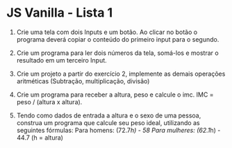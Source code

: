 # JS Vanilla - Lista 1
1. Crie uma tela com dois Inputs e um botão. Ao clicar no botão o programa deverá copiar o conteúdo do primeiro input para o segundo.

2. Crie um programa para ler dois números da tela, somá-los e mostrar o resultado em um terceiro Input. 

3. Crie um projeto a partir do exercício 2, implemente as demais operações aritméticas (Subtração, multiplicação, divisão) 

4. Crie um programa para receber a altura, peso  e calcule o imc.
  IMC = peso / (altura x altura).

5. Tendo como dados de entrada a altura e o sexo de uma pessoa, construa um programa que calcule seu peso ideal, utilizando as seguintes fórmulas:
    Para homens: (72.7*h) - 58
    Para mulheres: (62.1*h) - 44.7 (h = altura)
